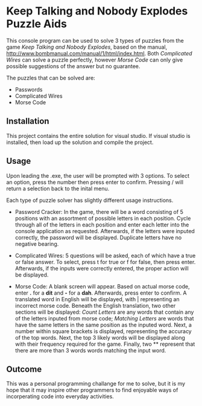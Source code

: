 # Keep Talking and Nobody Explodes Puzzle Aids
This console program can be used to solve 3 types of puzzles from the game *Keep Talking and Nobody Explodes*, based on the manual, http://www.bombmanual.com/manual/1/html/index.html. Both *Complicated Wires* can solve a puzzle perfectly, however *Morse Code* can only give possible suggestions of the answer but no guarantee.

The puzzles that can be solved are:

- Passwords
- Complicated Wires
- Morse Code

## Installation
This project contains the entire solution for visual studio. If visual studio is installed, then load up the solution and compile the project.

## Usage
Upon leading the .exe, the user will be prompted with 3 options. To select an option, press the number then press enter to confirm. Pressing / will return a selection back to the inital menu. 

Each type of puzzle solver has slightly different usage instructions.

- Password Cracker: In the game, there will be a word consisting of 5 positions with an assortment of possible letters in each position. Cycle through all of the letters in each position and enter each letter into the console application as requested. Afterwards, if the letters were inputed correctly, the password will be displayed. Duplicate letters have no negative bearing.

- Complicated Wires: 5 questions will be asked, each of which have a true or false answer. To select, press t for true or f for false, then press enter. Afterwards, if the inputs were correctly entered, the proper action will be displayed.

- Morse Code: A blank screen will appear. Based on actual morse code, enter **.** for a **dit** and **-** for a **dah**. Afterwards, press enter to confirm. A translated word in English will be displayed, with | representing an incorrect morse code. Beneath the English translation, two other sections will be displayed: *Count Letters* are any words that contain any of the letters inputed from morse code; *Matching Letters* are words that have the same letters in the same position as the inputed word. Next, a number within square brackets is displayed, representing the accuracy of the top words. Next, the top 3 likely words will be displayed along with their frequency required for the game. Finally, two ** represent that there are more than 3 words words matching the input word.   

## Outcome
This was a personal programming challange for me to solve, but it is my hope that it may inspire other programmers to find enjoyable ways of incorperating code into everyday activities.
